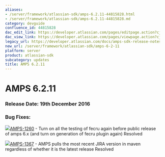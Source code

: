```yaml
---
aliases:
- /server/framework/atlassian-sdk/amps-6.2.11-44815828.html
- /server/framework/atlassian-sdk/amps-6.2.11-44815828.md
category: devguide
confluence_id: 44815828
dac_edit_link: https://developer.atlassian.com/pages/editpage.action?cjm=wozere&pageId=44815828
dac_view_link: https://developer.atlassian.com/pages/viewpage.action?cjm=wozere&pageId=44815828
legacy_url: https://developer.atlassian.com/docs/amps-sdk-release-notes/amps-sdk-6-x-and-up-release-notes/amps-6-2-11
new_url: /server/framework/atlassian-sdk/amps-6-2-11
platform: server
product: atlassian-sdk
subcategory: updates
title: AMPS 6.2.11
---
```

# AMPS 6.2.11

### Release Date: 19th December 2016

### Bug Fixes: 

<a href="https://ecosystem.atlassian.net/browse/AMPS-1260?src=confmacro" class="jira-issue-key"><img src="https://ecosystem.atlassian.net/secure/viewavatar?size=xsmall&amp;avatarId=15303&amp;avatarType=issuetype" class="icon" />AMPS-1260</a> - Turn on all the testing of fecru again before public release of amps 6.x (and turn on generation of fecru plugin again) Resolved

<a href="https://ecosystem.atlassian.net/browse/AMPS-1367?src=confmacro" class="jira-issue-key"><img src="https://ecosystem.atlassian.net/secure/viewavatar?size=xsmall&amp;avatarId=15303&amp;avatarType=issuetype" class="icon" />AMPS-1367</a> - AMPS pulls the most recent JIRA version in maven regardless of whether it is the latest release Resolved



























































































































































































































































































































































































































